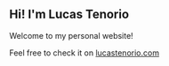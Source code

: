 ## Hi! I'm Lucas Tenorio

Welcome to my personal website!

Feel free to check it on [lucastenorio.com](https://lucastenorio.com)